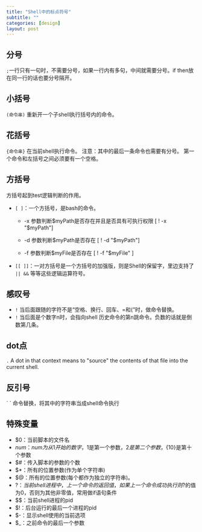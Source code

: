 ```yaml
---
title: "Shell中的标点符号"
subtitle: ""
categories: [design]
layout: post
---
```


## 分号
`;`一行只有一句时，不需要分号，如果一行内有多句，中间就需要分号。if then放在同一行的话也要分号隔开。

## 小括号
`(命令串)` 
重新开一个子shell执行括号内的命令。

## 花括号
`{命令串}` 在当前shell执行命令。
注意：其中的最后一条命令也需要有分号。
第一个命令和左括号之间必须要有一个空格。

## 方括号
方括号起到test逻辑判断的作用。

- `[ ]`：一个方括号，是bash的命令。

    - -x 参数判断$myPath是否存在并且是否具有可执行权限
        [ ! -x "$myPath"]

    - -d 参数判断$myPath是否存在
        [ ! -d "$myPath"]

    - -f 参数判断$myFile是否存在
        [ ! -f "$myFile" ]

- `[[ ]]`：一对方括号是一个方括号的加强版，则是Shell的保留字，里边支持了 `|| &&` 等等这些逻辑运算符号。

## 感叹号

- `!` 当后面跟随的字符不是“空格、换行、回车、=和(”时，做命令替换。
- `!` 当后面是个数字n时，会指向shell 历史命令的第n跳命令。负数的话就是倒数第几条。

## dot点
`.` A dot in that context means to "source" the contents of that file into the current shell.

## 反引号
\` \` 命令替换，将其中的字符串当成shell命令执行

## 特殊变量
- $0：当前脚本的文件名
- $num：num为从1开始的数字，$1是第一个参数，$2是第二个参数，${10}是第十个参数
- $#：传入脚本的参数的个数
- $*：所有的位置参数(作为单个字符串)
- $@：所有的位置参数(每个都作为独立的字符串)。
- $?：当前shell进程中，上一个命令的返回值，如果上一个命令成功执行则$?的值为0，否则为其他非零值，常用做if语句条件
- $$：当前shell进程的pid
- $!：后台运行的最后一个进程的pid
- $-：显示shell使用的当前选项
- $_：之前命令的最后一个参数



<!--
这里是注释区

```
print "hello"
```

***Stronger***

{% highlight python %}
print "hello, Lucky!"
{% endhighlight %}

![My image]({{ site.baseurl }}/images/emule.png)

My Github is [here][mygithub].
[mygithub]: https://github.com/lucky521

-->